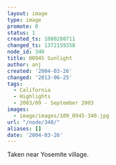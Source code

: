 ```yaml
---
layout: image
type: image
promote: 0
status: 1
created_ts: 1080280711
changed_ts: 1372159358
node_id: 340
title: 00945 Sunlight
author: anj
created: '2004-03-26'
changed: '2013-06-25'
tags:
  - California
  - Highlights
  - 2003/09 - September 2003
images:
  - image/images/109_0945-340.jpg
url: "/node/340/"
aliases: []
date: '2004-03-26'
---
```

Taken near Yosemite village.
